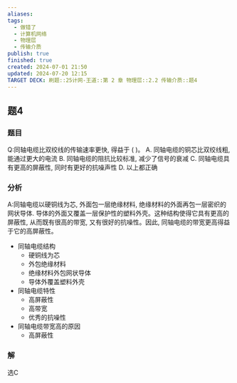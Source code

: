 ```yaml
---
aliases: 
tags:
  - 做错了
  - 计算机网络
  - 物理层
  - 传输介质
publish: true
finished: true
created: 2024-07-01 21:50
updated: 2024-07-20 12:15
TARGET DECK: 刷题::25计网-王道::第 2 章 物理层::2.2 传输介质::题4
---
```


## 题4
### 题目
Q:同轴电缆比双绞线的传输速率更快, 得益于 ( )。
A. 同轴电缆的铜芯比双绞线粗, 能通过更大的电流
B. 同轴电缆的阻抗比较标准, 减少了信号的衰减
C. 同轴电缆具有更高的屏蔽性, 同时有更好的抗噪声性
D. 以上都正确
### 分析
A:同轴电缆以硬铜线为芯, 外面包一层绝缘材料, 绝缘材料的外面再包一层密织的网状导体.  导体的外面又覆盖一层保护性的塑料外壳。这种结构使得它具有更高的屏蔽性, 从而既有很高的带宽, 又有很好的抗噪性。因此, 同轴电缆的带宽更高得益于它的高屏蔽性。
- 同轴电缆结构
  - 硬铜线为芯
  - 外包绝缘材料
  - 绝缘材料外包网状导体
  - 导体外覆盖塑料外壳
- 同轴电缆特性
  - 高屏蔽性
  - 高带宽
  - 优秀的抗噪性
- 同轴电缆带宽高的原因
  - 高屏蔽性
### 解
选C
<!--ID: 1721475394788-->

